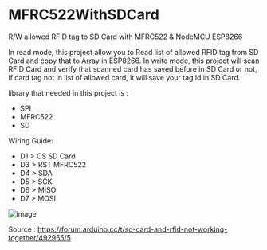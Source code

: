 # MFRC522WithSDCard
R/W allowed RFID tag to SD Card with MFRC522 &amp; NodeMCU ESP8266


In read mode, this project allow you to Read list of allowed RFID tag from SD Card and copy that to Array in ESP8266.
In write mode, this project will scan RFID Card and verify that scanned card has saved before in SD Card or not, if card tag not in list of allowed card, it will save your tag id in SD Card.

library that needed in this project is :
- SPI
- MFRC522
- SD

Wiring Guide:
- D1 > CS SD Card
- D3 > RST MFRC522
- D4 > SDA
- D5 > SCK
- D6 > MISO
- D7 > MOSI

![image](https://github.com/bimarenth/MFRC522WithSDCard/assets/94059195/dba2be90-728e-4316-aa7c-df863aa79e39)

Source : https://forum.arduino.cc/t/sd-card-and-rfid-not-working-together/492955/5
